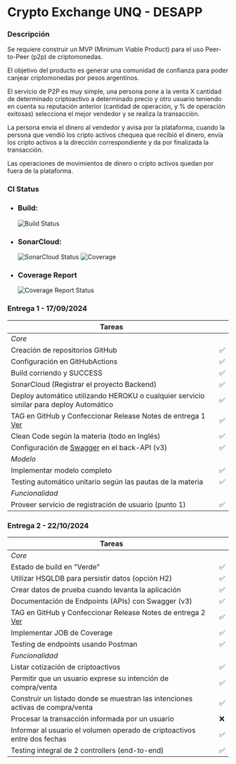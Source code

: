 # Crypto Exchange UNQ - DESAPP

### Descripción 
    
Se requiere construir un MVP (Minimum Viable Product) para el uso Peer-to-Peer (p2p) de criptomonedas. 

El objetivo del producto es generar una comunidad de confianza para poder canjear criptomonedas por pesos argentinos. 

El servicio de P2P es muy simple, una persona pone a la venta X cantidad de determinado criptoactivo a determinado precio y otro usuario teniendo en cuenta su reputación anterior (cantidad de operación, y % de operación exitosas) selecciona el mejor vendedor y se realiza la transacciòn. 

La persona envía el dinero al vendedor y avisa por la plataforma, cuando la persona que vendió los cripto activos chequea que recibió el dinero, envía los cripto activos a la dirección correspondiente y da por finalizada la transacción. 

Las operaciones de movimientos de dinero o cripto activos quedan por fuera de la plataforma.

### CI Status

- ### Build:
    ![Build Status](https://github.com/CardozoCasariegoLuciano/2024_S2_Desapp_grupo_F/actions/workflows/maven.yml/badge.svg?branch=master&job=build)

- ### SonarCloud: 
    ![SonarCloud Status](https://github.com/CardozoCasariegoLuciano/2024_S2_Desapp_grupo_F/actions/workflows/maven.yml/badge.svg?branch=master&job=sonarcloud)
    ![Coverage](https://sonarcloud.io/api/project_badges/measure?project=unq.CryptoExchange%3ACryptoExchange&metric=coverage)

- ### Coverage Report
    ![Coverage Report Status](https://github.com/CardozoCasariegoLuciano/2024_S2_Desapp_grupo_F/actions/workflows/maven.yml/badge.svg?branch=master&job=coverage)

### Entrega 1 - 17/09/2024

| Tareas                                                                                                   |  |
|-----------------------------------------------------------------------------------------------------------------|--------|
| *Core*                                                                                                        |        |
| Creación de repositorios GitHub                                                                                 | ✅      |
| Configuración en GitHubActions                                                                                  | ✅      |
| Build corriendo y SUCCESS                                                                                       | ✅      |
| SonarCloud (Registrar el proyecto Backend)                                                                      | ✅      |
| Deploy automático utilizando HEROKU o cualquier servicio similar para deploy Automático                         | ✅      |
| TAG en GitHub y Confeccionar Release Notes de entrega 1 [Ver](https://github.com/CardozoCasariegoLuciano/2024_S2_Desapp_grupo_F/compare/Entrega_1_v1.0...Entrega_2_v1.0) | ✅ |
| Clean Code según la materia (todo en Inglés)                                                                    | ✅      |
| Configuración de [Swagger](https://swagger.io/) en el back-API (v3)                                             | ✅      |
| *Modelo*                                                                                                      |        |
| Implementar modelo completo                                                                                     | ✅      |
| Testing automático unitario según las pautas de la materia                                                      | ✅      |
| *Funcionalidad*                                                                                               |        |
| Proveer servicio de registración de usuario (punto 1)                                                           | ✅      |

### Entrega 2 - 22/10/2024

| Tareas                                                                                                           |  |
|-----------------------------------------------------------------------------------------------------------------|--------|
| *Core*                                                                                                        |        |
| Estado de build en "Verde"                                                                                      | ✅      |
| Utilizar HSQLDB para persistir datos (opción H2)                                                                | ✅      |
| Crear datos de prueba cuando levanta la aplicación                                                              | ✅      |
| Documentación de Endpoints (APIs) con Swagger (v3)                                                              | ✅      |
| TAG en GitHub y Confeccionar Release Notes de entrega 2 [Ver](https://github.com/CardozoCasariegoLuciano/2024_S2_Desapp_grupo_F/releases/tag/Entrega_2_v1.0) | ✅ |
| Implementar JOB de Coverage                                                                                     | ✅      |
| Testing de endpoints usando Postman                                                                             | ✅      |
| *Funcionalidad*                                                                                              |        |
| Listar cotización de criptoactivos                                                                              | ✅      |
| Permitir que un usuario exprese su intención de compra/venta                                                    | ✅      |
| Construir un listado donde se muestran las intenciones activas de compra/venta                                  | ✅      |
| Procesar la transacción informada por un usuario                                                                | ❌      |
| Informar al usuario el volumen operado de criptoactivos entre dos fechas                                        | ✅      |
| Testing integral de 2 controllers (end-to-end)                                                                  | ✅      |


